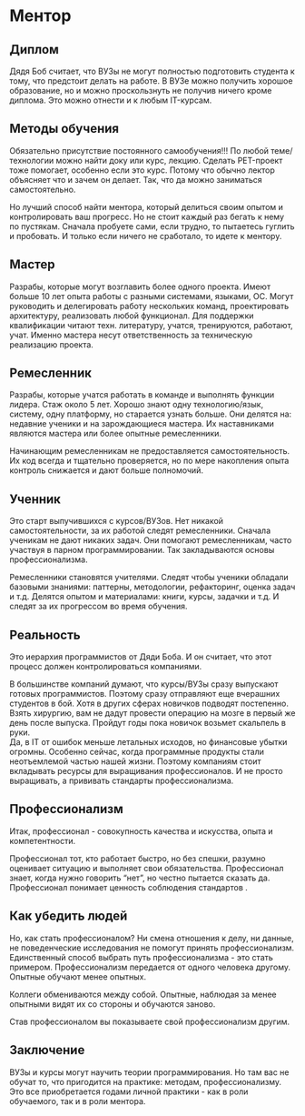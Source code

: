 # Ментор

## Диплом
Дядя Боб считает, что ВУЗы не могут полностью подготовить студента к тому, что предстоит делать на работе.
В ВУЗе можно получить хорошое образование, но и можно проскользнуть не получив ничего кроме диплома.
Это можно отнести и к любым IT-курсам.

## Методы обучения
Обязательно присутствие постоянного самообучения!!!
По любой теме/технологии можно найти доку или курс, лекцию.
Сделать PET-проект тоже помогает, особенно если это курс. Потому что обычно лектор объясняет что и зачем он делает.
Так, что да можно заниматься самостоятельно.

Но лучший способ найти ментора, который делиться своим опытом и контролировать ваш прогресс.
Но не стоит каждый раз бегать к нему по пустякам.
Сначала пробуете сами, если трудно, то пытаетесь гуглить и пробовать. 
И только если ничего не сработало, то идете к ментору.

## Мастер
Разрабы, которые могут возглавить более одного проекта.
Имеют больше 10 лет опыта работы с разными системами, языками, ОС.
Могут руководить и делегировать работу нескольких команд, проектировать архитектуру, реализовать любой функционал.
Для поддержки квалификации читают техн. литературу, учатся, тренируются, работают, учат.
Именно мастера несут ответственность за техническую реализацию проекта.

## Ремесленник
Разрабы, которые учатся работать в команде и выполнять функции лидера.
Стаж около 5 лет. Хорошо знают одну технологию/язык, систему, одну платформу, но старается узнать больше.
Они делятся на: недавние ученики и на зарождающиеся мастера.
Их наставниками являются мастера или более опытные ремесленники.

Начинающим ремесленникам не предоставляется самостоятельность.
Их код всегда и тщательно проверяется, но по мере накопления опыта контроль снижается и дают больше полномочий.

## Ученник
Это старт выпучившихся с курсов/ВУЗов.
Нет никакой самостоятельности, за их работой следят ремесленники.
Сначала ученикам не дают никаких задач. Они помогают ремесленникам, часто участвуя в парном программировании.
Так закладываются основы профессионализма.

Ремесленники становятся учителями. Следят чтобы ученики обладали базовыми знаниями: паттерны, методологии, рефакторинг, оценка задач и т.д. Делятся опытом и материалами: книги, курсы, задачки и т.д.
И следят за их прогрессом во время обучения.

## Реальность 
Это иерархия программистов от Дяди Боба.
И он считает, что этот процесс должен контролироваться компаниями.

В большинстве компаний думают, что курсы/ВУЗы сразу выпускают готовых программистов.
Поэтому сразу отправляют еще вчерашних студентов в бой.
Хотя в других сферах новичков подводят постепенно. 
Взять хирургию, вам не дадут провести операцию на мозге в первый же день после выпуска. Пройдут годы пока новичок возьмет скальпель в руки.  
Да, в IT от ошибок меньше летальных исходов, но финансовые убытки огромны.
Особенно сейчас, когда программные продукты стали неотъемлемой частью нашей жизни.
Поэтому компаниям стоит вкладывать ресурсы для выращивания профессионалов.
И не просто выращивать, а прививать стандарты профессионализма.

## Профессионализм
Итак, профессионал - совокупность качества и искусства, опыта и компетентности.

Профессионал тот, кто работает быстро, но без спешки, разумно оценивает ситуацию и выполняет свои обязательства.
Профессионал знает, когда нужно говорить “нет”, но честно пытается сказать да.
Профессионал понимает ценность соблюдения стандартов .

## Как убедить людей 
Но, как стать профессионалом?
Ни смена отношения к делу, ни данные, не поведенческие исследования не помогут принять профессионализм.
Единственный способ выбрать путь профессионализма - это стать примером.
Профессионализм передается от одного человека другому. Опытные обучают менее опытных.

Коллеги обмениваются между собой. Опытные, наблюдая за менее опытными видят их со стороны и обучаются заново.

Став профессионалом вы показываете свой профессионализм другим.

## Заключение
ВУЗы и курсы могут научить теории программирования. Но там вас не обучат то, что пригодится на практике: методам, профессионализму. Это все приобретается годами личной практики - как в роли обучаемого, так и в роли ментора.


